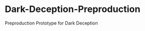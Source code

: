 Dark-Deception-Preproduction
============================

Preproduction Prototype for Dark Deception